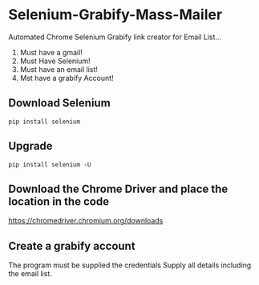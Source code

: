 # Selenium-Grabify-Mass-Mailer
Automated Chrome Selenium Grabify link creator for Email List...
1. Must have a gmail!
2. Must Have Selenium!
3. Must have an email list!
4. Mst have a grabify Account!

## Download Selenium
```pip install selenium```
## Upgrade
```pip install selenium -U```

## Download the Chrome Driver and place the location in the code
https://chromedriver.chromium.org/downloads

## Create a grabify account
The program must be supplied the credentials
Supply all details including the email list.
